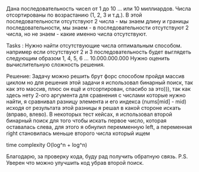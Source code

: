 Дана последовательность чисел от 1 до 10 ... или 10 миллиардов. Числа отсортированы по возрастанию (1, 2, 3 и т.д.).
В этой последовательности отсутствуют 2 числа - мы знаем длину и границы последовательности, мы знаем -
в последовательности отсутствуют 2 числа, но не знаем - какие именно числа отсутствуют.

Tasks :
Нужно найти отсутствующие числа оптимальным способом. например если отсутствуют 2 и 3 последовательность будет выглядеть следующим образом 1, 4, 5, 6 ... 10.000.000.000
Нужно оценить вычислительную сложность решения.

Решение:
Задачу можно решить брут форс способом пройдя массив циклом но
для решения этой задачи я использовал бинарный поиск, так как это массив,
плюс он ещё и отсортирован, спасибо за это))), так как здесь нету 2-ого аргумента
для сравнения с числами которые нужно найти, я сравнивал разницу элемента и
его индекса (nums[mid] - mid) исходя от результата этой разницы я решал в какой стороне
искать (вправо, влево). В некоторых тест кейсах, я использовал второй бинарный поиск
для того чтобы искать первое число, которая оставалась слева, для этого я обнулил перемменную left,
а переменная right становилась меньше второго числа который ищем

time complexity O(log^n + log^n)


Благодарю, за проверку кода, буду рад получить обратную связь.
P.S. Уверен что можно улучшить код убрав второй поиск.
